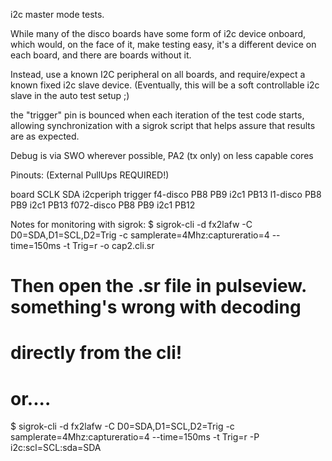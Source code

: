 i2c master mode tests.

While many of the disco boards have some form of i2c device onboard,
which would, on the face of it, make testing easy, it's a different
device on each board, and there are boards without it.

Instead, use a known I2C peripheral on all boards, and require/expect
a known fixed i2c slave device.  (Eventually, this will be a soft
controllable i2c slave in the auto test setup ;)

the "trigger" pin is bounced when each iteration of the test code starts,
allowing synchronization with a sigrok script that helps assure that
results are as expected.

Debug is via SWO wherever possible, PA2 (tx only) on less capable cores

Pinouts: (External PullUps REQUIRED!)

board		SCLK	SDA	i2cperiph	trigger
f4-disco	PB8	PB9	i2c1		PB13
l1-disco	PB8	PB9	i2c1		PB13
f072-disco	PB8	PB9	i2c1		PB12


Notes for monitoring with sigrok:
$ sigrok-cli -d fx2lafw -C D0=SDA,D1=SCL,D2=Trig -c samplerate=4Mhz:captureratio=4 --time=150ms  -t Trig=r -o cap2.cli.sr
# Then open the .sr file in pulseview.  something's wrong with decoding
# directly from the cli!

# or....
$ sigrok-cli -d fx2lafw -C D0=SDA,D1=SCL,D2=Trig -c samplerate=4Mhz:captureratio=4 --time=150ms  -t Trig=r -P i2c:scl=SCL:sda=SDA
